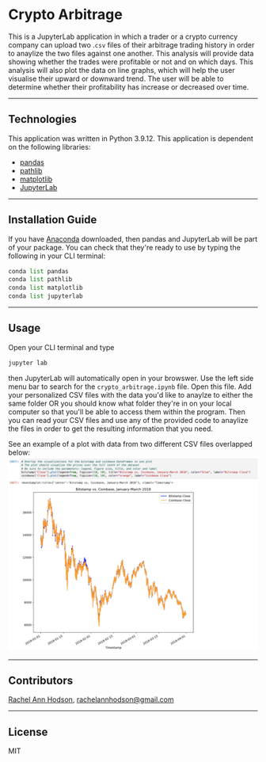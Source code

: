# Crypto Arbitrage

This is a JupyterLab application in which a trader or a crypto currency company can upload two .`csv` files of their arbitrage trading history in order to anaylize the two files against one another. This analysis will provide data showing whether the trades were profitable or not and on which days. This analysis will also plot the data on line graphs, which will help the user visualise their upward or downward trend. The user will be able to determine whether their profitability has increase or decreased over time.

---

## Technologies

This application was written in Python 3.9.12. This application is dependent on the following libraries:
* [pandas](https://pandas.pydata.org/)
* [pathlib](https://docs.python.org/3/library/pathlib.html)
* [matplotlib](https://matplotlib.org/)
* [JupyterLab](https://jupyter.org/)

---

## Installation Guide

If you have [Anaconda](https://www.anaconda.com/products/distribution) downloaded, then pandas and JupyterLab will be part of your package. You can check that they're ready to use by typing the following in your CLI terminal:
```python
conda list pandas
conda list pathlib
conda list matplotlib
conda list jupyterlab
```

---

## Usage

Open your CLI terminal and type
```python
jupyter lab
```
then JupyterLab will automatically open in your browswer. Use the left side menu bar to search for the `crypto_arbitrage.ipynb` file. Open this file. Add your personalized CSV files with the data you'd like to anaylze to either the same folder OR you should know what folder they're in on your local computer so that you'll be able to access them within the program. Then you can read your CSV files and use any of the provided code to anaylize the files in order to get the resulting information that you need.

See an example of a plot with data from two different CSV files overlapped below:
![example_1](usage_image_1.png)

---

## Contributors

[Rachel Ann Hodson](https://www.linkedin.com/in/rachelannhodson/), rachelannhodson@gmail.com

---

## License

MIT